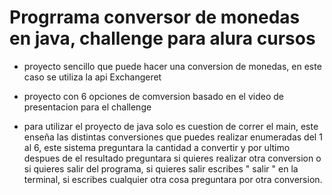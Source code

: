<h1> Progrrama conversor de monedas en java, challenge para alura cursos</h1>

- proyecto sencillo que puede hacer una conversion de monedas, en este caso se utiliza la api Exchangeret
- proyecto con 6 opciones de comversion basado en el video de presentacion para el challenge


- para utilizar el proyecto de java solo es cuestion de correr el main, este enseña las distintas conversiones que puedes realizar enumeradas del 1 al 6, este sistema preguntara la cantidad a convertir y por ultimo despues de el resultado preguntara si quieres realizar otra conversion o si quieres salir del programa, si quieres salir escribes " salir " en la terminal, si escribes cualquier otra cosa preguntara por otra conversion.

